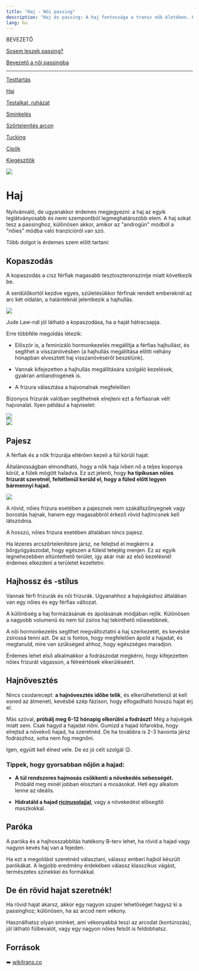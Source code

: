 ```yaml
---
title: "Haj - Női passing"
description: "Haj és passing: A haj fontossága a transz nők életében. Kopaszodás, tranzíció és passing. Hasznos tippek a megjelenés kialakításához. 💇‍♀️✨"
lang: hu
---
```


<div class="floating-columns">

<div class="floating-bar">

BEVEZETŐ

[Sosem leszek passing?](/#/entry?id=sosem-leszek-passing)

[Bevezető a női passingba](/#/entry?id=feminizalas-passing)

<hr />

[Testtartás](/#/entry?id=feminizalas-testtartas)

[Haj](/#/entry?id=feminizalas-haj)

[Testalkat, ruházat](/#/entry?id=feminizalas-testalkat)

[Sminkelés](/#/entry?id=feminizalas-sminkeles)

[Szőrtelenítés arcon](/#/entry?id=feminizalas-arc-szortelenites)

[Tucking](/#/entry?id=feminizalas-tucking)

[Cipők](/#/entry?id=feminizalas-cipok)

[Kiegészítők](/#/entry?id=feminizalas-kiegeszitok)

</div>

<div class="wiki-content">

<div class="header-image"><img src="assets/images/undraw_feeling_of_joy.svg" /></div>

# Haj

Nyilvánvaló, de ugyanakkor érdemes megjegyezni: a haj az egyik leglátványosabb és nemi szempontból legmeghatározóbb elem. A haj sokat tesz a passinghoz, különösen akkor, amikor az "androgün" módból a "nőies" módba való tranzícióról van szó.

Több dolgot is érdemes szem előtt tartani:

## Kopaszodás

A kopaszodás a cisz férfiak magasabb tesztoszteronszintje miatt következik be.

A serdülőkortól kezdve egyes, születésükkor férfinak rendelt embereknél az arc két oldalán, a halántéknál jelentkezik a hajhullás.

<div class="content-image"><img src="assets/images/jude-law.jpg" /></div>

Jude Law-nál jól látható a kopaszodása, ha a haját hátracsapja.

Erre többféle megoldás létezik:

* Először is, a feminizáló hormonkezelés megállítja a férfias hajhullást, és segíthet a visszanövésben (a hajhullás megállítása előtti néhány hónapban elvesztett haj visszanövéséről beszélünk).

* Vannak kifejezetten a hajhullás megállítására szolgáló kezelések, gyakran antiandrogének is.

* A frizura választása a hajvonalnak megfelelően

Bizonyos frizurák valóban segíthetnek elrejteni ezt a férfiasnak vélt hajvonalat. Ilyen például a hajviselet:

<div class="content-image"><img src="assets/images/feminine-hairline-1.png" /></div>

<div class="content-image"><img src="assets/images/feminine-hairline-2.png" /></div>

## Pajesz

A férfiak és a nők frizurája eltérően kezeli a fül körüli hajat.

Általánosságban elmondható, hogy a nők haja ívben nő a teljes koponya körül, a fülek mögött haladva. Ez azt jelenti, hogy **ha tipikusan nőies frizurát szeretnél, feltétlenül kerüld el, hogy a füled előtt legyen bármennyi hajad.**

<div class="content-image"><img src="assets/images/feminine-hairline-3.png" /></div>

A rövid, nőies frizura esetében a pajesznek nem szakállszőnyegnek vagy borostás hajnak, hanem egy magasabbról érkező rövid hajtincsnek kell látszódnia.

A hosszú, nőies frizura esetében általában nincs pajesz. 

Ha lézeres arcszőrtelenítésre jársz, ne felejtsd el megkérni a bőrgyógyászodat, hogy egészen a füleid tetejéig menjen. Ez az egyik legnehezebben eltüntethető terület, így akár már az első kezelésnél érdemes elkezdeni a területet kezeltetni.

## Hajhossz és -stílus

Vannak férfi frizurák és női frizurák. Ugyanahhoz a hajvágáshoz általában van egy nőies és egy férfias változat.

A különbség a haj formázásának és ápolásának módjában rejlik. Különösen a nagyobb volumenű és nem túl zsíros haj tekinthető nőiesebbnek.

A női hormonkezelés segíthet megváltoztatni a haj szerkezetét, és kevésbé zsírossá tenni azt. De az is fontos, hogy megfelelően ápold a hajadat, és megtanuld, mire van szükséged ahhoz, hogy egészséges maradjon.

Érdemes lehet első alkalmakkor a fodrászodat megkérni, hogy kifejezetten nőies frizurát vágasson, a félreértések elkerüléséért.

## Hajnövesztés

Nincs csodarecept: **a hajnövesztés időbe telik**, és elkerülhetetlenül át kell esned az átmeneti, kevésbé szép fázison, hogy elfogadható hosszú hajat érj el.

Más szóval, **próbálj meg 6-12 hónapig elkerülni a fodrászt!** Még a hajvégek miatt sem. Csak hagyd a hajadat nőni. Gumizd a hajad lófarokba, hogy elrejtsd a növekvő hajad, ha szeretnéd. De ha továbbra is 2-3 havonta jársz fodrászhoz, soha nem fog megnőni.

Igen, együtt kell élned vele. De ez jó célt szolgál 😉.

### Tippek, hogy gyorsabban nőjön a hajad:

* **A túl rendszeres hajmosás csökkenti a növekedés sebességét.** Próbáld meg minél jobban elosztani a mosásokat. Heti egy alkalom lenne az ideális.

* **Hidratáld a hajad [ricinusolajjal](/#/entry?id=ricinusolaj)**, vagy a növekedést elősegítő maszkokkal.

## Paróka

A paróka és a hajhosszabbítás hatékony B-terv lehet, ha rövid a hajad vagy nagyon kevés haj van a fejeden.

Ha ezt a megoldást szeretnéd választani, válassz emberi hajból készült parókákat. A legjobb eredmény érdekében válassz klasszikus vágást, természetes színekkel és formákkal.

## De én rövid hajat szeretnék!

Ha rövid hajat akarsz, akkor egy nagyon szuper lehetőséget hagysz ki a passinghoz; különösen, ha az arcod nem vékony.

Használhatsz olyan sminket, ami vékonyabbá teszi az arcodat (kontúrozás), jól látható fülbevalót, vagy egy nagyon nőies felsőt is feldobhatsz.


## Források

➡️ [wikitrans.co](https://wikitrans.co)

</div>